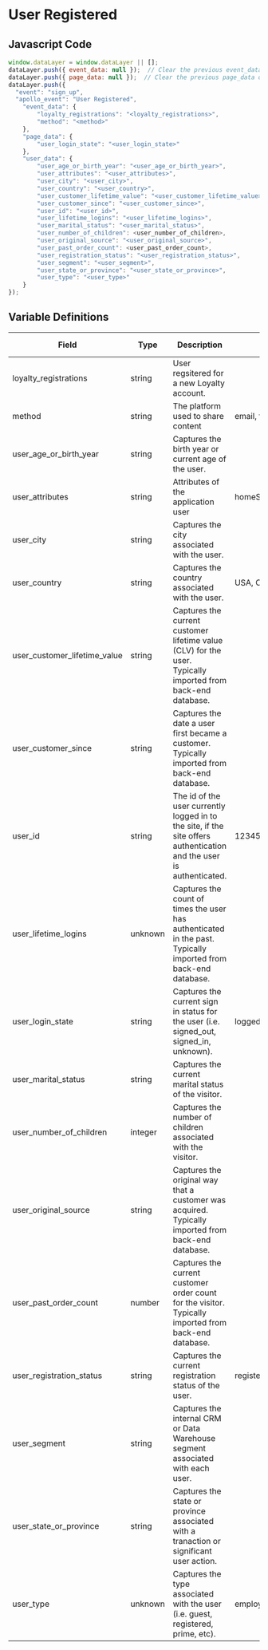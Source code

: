 # User Registered

### 

## Javascript Code
```js
window.dataLayer = window.dataLayer || [];
dataLayer.push({ event_data: null });  // Clear the previous event_data object.
dataLayer.push({ page_data: null });  // Clear the previous page_data object.
dataLayer.push({
  "event": "sign_up",
  "apollo_event": "User Registered",
    "event_data": {
        "loyalty_registrations": "<loyalty_registrations>",
        "method": "<method>"
    },
    "page_data": {
        "user_login_state": "<user_login_state>"
    },
    "user_data": {
        "user_age_or_birth_year": "<user_age_or_birth_year>",
        "user_attributes": "<user_attributes>",
        "user_city": "<user_city>",
        "user_country": "<user_country>",
        "user_customer_lifetime_value": "<user_customer_lifetime_value>",
        "user_customer_since": "<user_customer_since>",
        "user_id": "<user_id>",
        "user_lifetime_logins": "<user_lifetime_logins>",
        "user_marital_status": "<user_marital_status>",
        "user_number_of_children": <user_number_of_children>,
        "user_original_source": "<user_original_source>",
        "user_past_order_count": <user_past_order_count>,
        "user_registration_status": "<user_registration_status>",
        "user_segment": "<user_segment>",
        "user_state_or_province": "<user_state_or_province>",
        "user_type": "<user_type>"
    }
});
```

## Variable Definitions

|Field|Type|Description|Example|Pattern|Min Length|Max Length|Minimum|Maximum|Multiple Of|
| --- | --- | --- | --- | --- | --- | --- | --- | --- | --- |
|loyalty_registrations|string|User regsitered for a new Loyalty account.||||||||
|method|string|The platform used to share content|email, facebook, twitter|||||||
|user_age_or_birth_year|string|Captures the birth year or current age of the user.||||||||
|user_attributes|string|Attributes of the application user|homeStore\~234\|loyaltyTier\~gold\|memberSince\~2002|||||||
|user_city|string|Captures the city associated with the user.||||||||
|user_country|string|Captures the country associated with the user.|USA, Canada|||||||
|user_customer_lifetime_value|string|Captures the current customer lifetime value \(CLV\) for the user. Typically imported from back-end database.||||||||
|user_customer_since|string|Captures the date a user first became a customer. Typically imported from back-end database.||||||||
|user_id|string|The id of the user currently logged in to the site, if the site offers authentication and the user is authenticated.|123456, abc123|||||||
|user_lifetime_logins|unknown|Captures the count of times the user has authenticated in the past. Typically imported from back-end database.||||||||
|user_login_state|string|Captures the current sign in status for the user \(i.e. signed\_out, signed\_in, unknown\).|logged in, logged out, guest|||||||
|user_marital_status|string|Captures the current marital status of the visitor.||||||||
|user_number_of_children|integer|Captures the number of children associated with the visitor.||||||||
|user_original_source|string|Captures the original way that a customer was acquired. Typically imported from back-end database.||||||||
|user_past_order_count|number|Captures the current customer order count for the visitor. Typically imported from back-end database.||||||||
|user_registration_status|string|Captures the current registration status of the user.|registered|||||||
|user_segment|string|Captures the internal CRM or Data Warehouse segment associated with each user.||||||||
|user_state_or_province|string|Captures the state or province associated with a tranaction or significant user action.||||||||
|user_type|unknown|Captures the type associated with the user \(i.e. guest, registered, prime, etc\).|employee, guest, agent, customer|||||||




